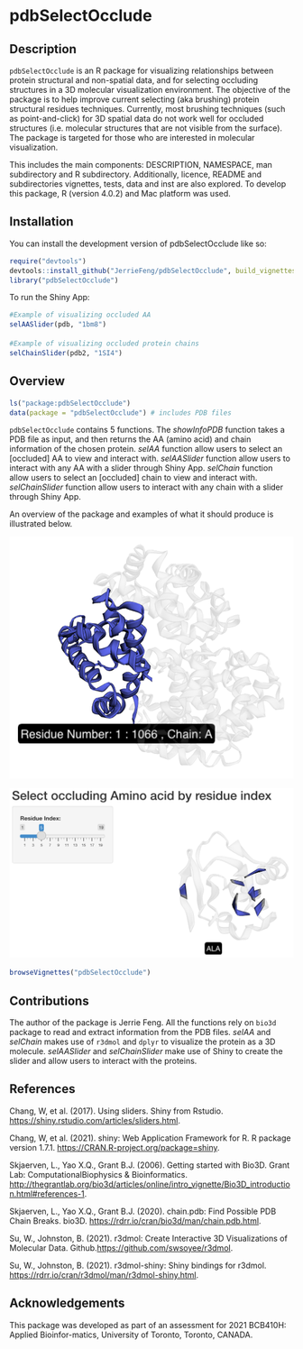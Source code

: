 
<!-- README.md is generated from README.Rmd. Please edit that file -->

# pdbSelectOcclude

<!-- badges: start -->
<!-- badges: end -->

## Description

`pdbSelectOcclude` is an R package for visualizing relationships between
protein structural and non-spatial data, and for selecting occluding
structures in a 3D molecular visualization environment. The objective of
the package is to help improve current selecting (aka brushing) protein
structural residues techniques. Currently, most brushing techniques
(such as point-and-click) for 3D spatial data do not work well for
occluded structures (i.e. molecular structures that are not visible from
the surface). The package is targeted for those who are interested in
molecular visualization.

This includes the main components: DESCRIPTION, NAMESPACE, man
subdirectory and R subdirectory. Additionally, licence, README and
subdirectories vignettes, tests, data and inst are also explored. To
develop this package, R (version 4.0.2) and Mac platform was used.

## Installation

You can install the development version of pdbSelectOcclude like so:

``` r
require("devtools")
devtools::install_github("JerrieFeng/pdbSelectOcclude", build_vignettes = TRUE)
library("pdbSelectOcclude")
```

To run the Shiny App:

``` r
#Example of visualizing occluded AA
selAASlider(pdb, "1bm8")

#Example of visualizing occluded protein chains
selChainSlider(pdb2, "1SI4")
```

## Overview

``` r
ls("package:pdbSelectOcclude")
data(package = "pdbSelectOcclude") # includes PDB files
```

`pdbSelectOcclude` contains 5 functions. The *showInfoPDB* function
takes a PDB file as input, and then returns the AA (amino acid) and
chain information of the chosen protein. *selAA* function allow users to
select an \[occluded\] AA to view and interact with. *selAASlider*
function allow users to interact with any AA with a slider through Shiny
App. *selChain* function allow users to select an \[occluded\] chain to
view and interact with. *selChainSlider* function allow users to
interact with any chain with a slider through Shiny App.

An overview of the package and examples of what it should produce is
illustrated below.

![](./inst/extdata/selChain.png)

![](./inst/extdata/selAA.png)

``` r
browseVignettes("pdbSelectOcclude")
```

## Contributions

The author of the package is Jerrie Feng. All the functions rely on
`bio3d` package to read and extract information from the PDB files.
*selAA* and *selChain* makes use of `r3dmol` and `dplyr` to visualize
the protein as a 3D molecule. *selAASlider* and *selChainSlider* make
use of Shiny to create the slider and allow users to interact with the
proteins.

## References

Chang, W, et al. (2017). Using sliders. Shiny from Rstudio.
<https://shiny.rstudio.com/articles/sliders.html>.

Chang, W, et al. (2021). shiny: Web Application Framework for R. R
package version 1.7.1. <https://CRAN.R-project.org/package=shiny>.

Skjaerven, L., Yao X.Q., Grant B.J. (2006). Getting started with Bio3D.
Grant Lab: ComputationalBiophysics & Bioinformatics.
<http://thegrantlab.org/bio3d/articles/online/intro_vignette/Bio3D_introduction.html#references-1>.

Skjaerven, L., Yao X.Q., Grant B.J. (2020). chain.pdb: Find Possible PDB
Chain Breaks. bio3D. <https://rdrr.io/cran/bio3d/man/chain.pdb.html>.

Su, W., Johnston, B. (2021). r3dmol: Create Interactive 3D
Visualizations of Molecular Data.
Github.https://github.com/swsoyee/r3dmol.

Su, W., Johnston, B. (2021). r3dmol-shiny: Shiny bindings for r3dmol.
<https://rdrr.io/cran/r3dmol/man/r3dmol-shiny.html>.

## Acknowledgements

This package was developed as part of an assessment for 2021 BCB410H:
Applied Bioinfor-matics, University of Toronto, Toronto, CANADA.
